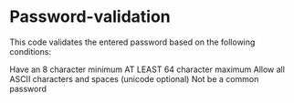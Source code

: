 # Password-validation

This code validates the entered password based on the following conditions:

Have an 8 character minimum
AT LEAST 64 character maximum
Allow all ASCII characters and spaces (unicode optional)
Not be a common password
